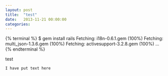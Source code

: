 ```yaml
---
layout: post
title:  "test"
date:   2013-11-21 00:00:00
categories: 
---
```


{% terminal %}
$ gem install rails
Fetching: i18n-0.6.1.gem (100%)
Fetching: multi_json-1.3.6.gem (100%)
Fetching: activesupport-3.2.8.gem (100%)
...
{% endterminal %}


test

```I have put text here```